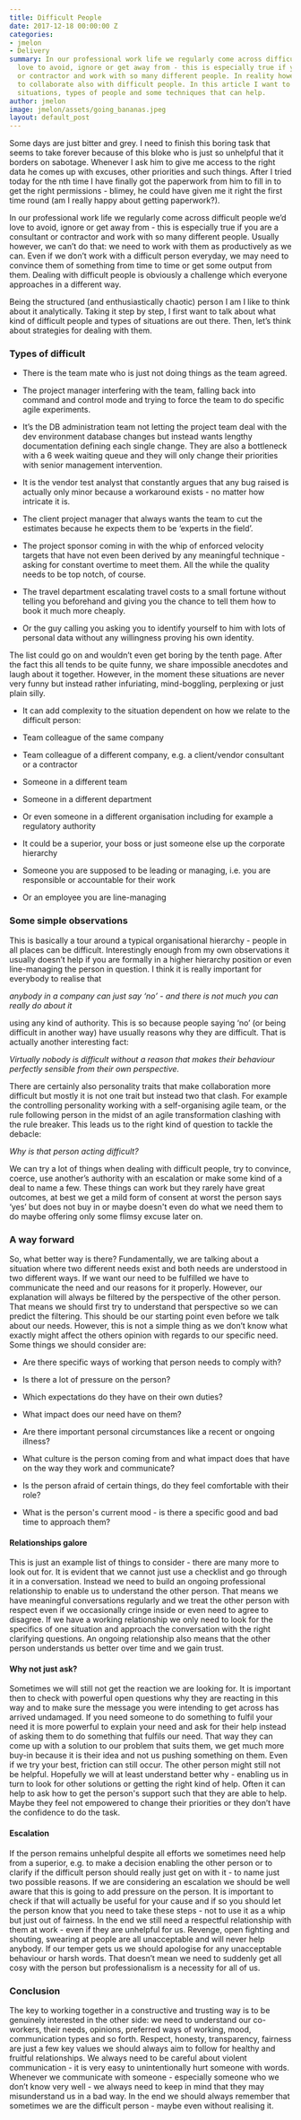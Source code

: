 ```yaml
---
title: Difficult People
date: 2017-12-18 00:00:00 Z
categories:
- jmelon
- Delivery
summary: In our professional work life we regularly come across difficult people we’d
  love to avoid, ignore or get away from - this is especially true if you are a consultant
  or contractor and work with so many different people. In reality however, we have
  to collaborate also with difficult people. In this article I want to look at the
  situations, types of people and some techniques that can help.
author: jmelon
image: jmelon/assets/going_bananas.jpeg
layout: default_post
---
```


Some days are just bitter and grey. I need to finish this boring task that seems to take forever because of this bloke who is just so unhelpful that it borders on sabotage. Whenever I ask him to give me access to the right data he comes up with excuses, other priorities and such things. After I tried today for the nth time I have finally got the paperwork from him to fill in to get the right permissions - blimey, he could have given me it right the first time round (am I really happy about getting paperwork?).

In our professional work life we regularly come across difficult people we’d love to avoid, ignore or get away from - this is especially true if you are a consultant or contractor and work with so many different people. Usually however, we can’t do that: we need to work with them as productively as we can. Even if we don’t work with a difficult person everyday,  we may need to convince them of something from time to time or get some output from them. Dealing with difficult people is obviously a challenge which everyone approaches in a different way.

Being the structured (and enthusiastically chaotic) person I am I like to think about it analytically. Taking it step by step, I first want to talk about what kind of difficult people and types of situations are out there. Then, let’s think about strategies for dealing with them.

### Types of difficult

* There is the team mate who is just not doing things as the team agreed.

* The project manager interfering with the team, falling back into command and control mode and trying to force the team to do specific agile experiments.

* It’s the DB administration team not letting the project team deal with the dev environment database changes but instead wants lengthy documentation defining each single change. They are also a bottleneck with a 6 week waiting queue and they will only change their priorities with senior management intervention.

* It is the vendor test analyst that constantly argues that any bug raised is actually only minor because a workaround exists - no matter how intricate it is.

* The client project manager that always wants the team to cut the estimates because he expects them to be ‘experts in the field’.

* The project sponsor coming in with the whip of enforced velocity targets that have not even been derived by any meaningful technique - asking for constant overtime to meet them. All the while the quality needs to be top notch, of course.

* The travel department escalating travel costs to a small fortune without telling you beforehand and giving you the chance to tell them how to book it much more cheaply.

* Or the guy calling you asking you to identify yourself to him with lots of personal data without any willingness proving his own identity.

The list could go on and wouldn’t even get boring by the tenth page. After the fact this all tends to be quite funny, we share impossible anecdotes and laugh about it together. However, in the moment these situations are never very funny but instead rather infuriating, mind-boggling, perplexing or just plain silly.

* It can add complexity to the situation dependent on how we relate to the difficult person:

* Team colleague of the same company

* Team colleague of a different company, e.g. a client/vendor consultant or a contractor

* Someone in a different team

* Someone in a different department

* Or even someone in a different organisation including for example a regulatory authority

* It could be a superior, your boss or just someone else up the corporate hierarchy

* Someone you are supposed to be leading or managing, i.e. you are responsible or accountable for their work

* Or an employee you are line-managing

### Some simple observations

This is basically a tour around a typical organisational hierarchy - people in all places can be difficult. Interestingly enough from my own observations it usually doesn’t help if you are formally in a higher hierarchy position or even line-managing the person in question. I think it is really important for everybody to realise that

*anybody in a company can just say ‘no’ - and there is not much you can really do about it*

using any kind of authority. This is so because people saying ‘no’ (or being difficult in another way) have usually reasons why they are difficult. That is actually another interesting fact:

*Virtually nobody is difficult without a reason that makes their behaviour perfectly sensible from their own perspective.*

There are certainly also personality traits that make collaboration more difficult but mostly it is not one trait but instead two that clash. For example the controlling personality working with a self-organising agile team, or the rule following person in the midst of an agile transformation clashing with the rule breaker.
This leads us to the right kind of question to tackle the debacle:

*Why is that person acting difficult?*

We can try a lot of things when dealing with difficult people, try to convince, coerce, use another’s authority with an escalation or make some kind of a deal to name a few.
These things can work but they rarely have great outcomes, at best we get a mild form of consent at worst the person says ‘yes’ but does not buy in or maybe doesn't even do what we need them to do maybe offering only some flimsy excuse later on.

### A way forward

So, what better way is there? Fundamentally, we are talking about a situation where two different needs exist and both needs are understood in two different ways. If we want our need to be fulfilled we have to communicate the need and our reasons for it properly. However, our explanation will always be filtered by the perspective of the other person. That means we should first try to understand that perspective so we can predict the filtering. This should be our starting point even before we talk about our needs. However, this is not a simple thing as we don’t know what exactly might affect the others opinion with regards to our specific need. Some things we should consider are:

* Are there specific ways of working that person needs to comply with?

* Is there a lot of pressure on the person?

* Which expectations do they have on their own duties?

* What impact does our need have on them?

* Are there important personal circumstances like a recent or ongoing illness?

* What culture is the person coming from and what impact does that have on the way they work and communicate?

* Is the person afraid of certain things, do they feel comfortable with their role?

* What is the person's current mood - is there a specific good and bad time to approach them?

#### Relationships galore

This is just an example list of things to consider - there are many more to look out for. It is evident that we cannot just use a checklist and go through it in a conversation. Instead we need to build an ongoing professional relationship to enable us to understand the other person. That means we have meaningful conversations regularly and we treat the other person with respect even if we occasionally cringe inside or even need to agree to disagree.
If we have a working relationship we only need to look for the specifics of one situation and approach the conversation with the right clarifying questions. An ongoing relationship also means that the other person understands us better over time and we gain trust.

#### Why not just ask?

Sometimes we will still not get the reaction we are looking for. It is important then to check with powerful open questions why they are reacting in this way and to make sure the message you were intending to get across has arrived undamaged.
If you need someone to do something to fulfil your need it is more powerful to explain your need and ask for their help instead of asking them to do something that fulfils our need. That way they can come up with a solution to our problem that suits them, we get much more buy-in because it is their idea and not us pushing something on them.
Even if we try your best, friction can still occur. The other person might still not be helpful. Hopefully we will at least understand better why - enabling us in turn to look for other solutions or getting the right kind of help. Often it can help to ask how to get the person's support such that they are able to help. Maybe they feel not empowered to change their priorities or they don’t have the confidence to do the task.

#### Escalation

If the person remains unhelpful despite all efforts we sometimes need help from a superior, e.g. to make a decision enabling the other person or to clarify if the difficult person should really just get on with it - to name just two possible reasons.
If we are considering an escalation we should be well aware that this is going to add pressure on the person. It is important to check if that will actually be useful for your cause and if so you should let the person know that you need to take these steps - not to use it as a whip but just out of fairness. In the end we still need a respectful relationship with them at work - even if they are unhelpful for us. Revenge, open fighting and shouting, swearing at people are all unacceptable and will never help anybody. If our temper gets us we should apologise for any unacceptable behaviour or harsh words. That doesn’t mean we need to suddenly get all cosy with the person but professionalism is a necessity for all of us.

### Conclusion

The key to working together in a constructive and trusting way is to be genuinely interested in the other side: we need to understand our co-workers, their needs, opinions, preferred ways of working, mood, communication types and so forth.
Respect, honesty, transparency, fairness are just a few key values we should always aim to follow for healthy and fruitful relationships. We always need to be careful about violent communication - it is very easy to unintentionally hurt someone with words. Whenever we communicate with someone - especially someone who we don’t know very well - we always need to keep in mind that they may misunderstand us in a bad way.
In the end we should always remember that sometimes we are the difficult person - maybe even without realising it.